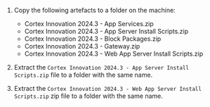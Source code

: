 1. Copy the following artefacts to a folder on the machine:

   * Cortex Innovation 2024.3 - App Services.zip
   * Cortex Innovation 2024.3 - App Server Install Scripts.zip
   * Cortex Innovation 2024.3 - Block Packages.zip
   * Cortex Innovation 2024.3 - Gateway.zip
   * Cortex Innovation 2024.3 - Web App Server Install Scripts.zip

1. Extract the `Cortex Innovation 2024.3 - App Server Install Scripts.zip` file to a folder with the same name.
1. Extract the `Cortex Innovation 2024.3 - Web App Server Install Scripts.zip` zip file to a folder with the same name.
